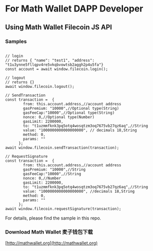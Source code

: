 # For Math Wallet DAPP Developer

## Using Math Wallet Filecoin JS API

### Samples

```

// login
// returns { "name": "test1", "address": "t1u3ynne5fllqpv4re5vkqbvowtsb2aggh2p4u5fa"}
const account = await window.filecoin.login();

// logout
// returns {}
await window.filecoin.logout();

// SendTransaction
const transaction =  {
        from: this.account.address,//account address
        gasPremium: "10000",//Optional type(String)
        gasFeeCap:"10000",//Optional type(String)
        nonce: 0,//Optional type(Number)
        gasLimit: 2200000,
        to: "t1uzmmfknk3pq5otq4wosqtzm3oq7675vb27qz6aq",//String
        value: "1000000000000000000", // decimals 18,String
        method: 0,
        params: ""
      };
await window.filecoin.sendTransaction(transaction);

// RequestSignature
const transaction =  {
        from: this.account.address,//account address
        gasPremium: "10000",//String
        gasFeeCap:"10000",//String
        nonce: 0,//Number
        gasLimit: 2200000,
        to: "t1uzmmfknk3pq5otq4wosqtzm3oq7675vb27qz6aq",//String
        value: "1000000000000000000", //decimals 18,String
        method: 0,
        params: ""
      };
await window.filecoin.requestSignature(transaction);

```
For details, please find the sample in this repo.

### Download Math Wallet 麦子钱包下载

[http://mathwallet.org](http://mathwallet.org)


